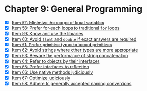 # Chapter 9: General Programming

- [x] [Item 57: Minimize the scope of local variables](./item57)
- [x] [Item 58: Prefer for-each loops to traditional `for` loops](./item58)
- [x] [Item 59: Know and use the libraries](./item59)
- [x] [Item 60: Avoid `float` and `double` if exact answers are required](./item60)
- [x] [Item 61: Prefer primitive types to boxed primitives](./item61)
- [x] [Item 62: Avoid strings where other types are more appropriate](./item62)
- [x] [Item 63: Beware the performance of string concatenation](./item63)
- [x] [Item 64: Refer to objects by their interfaces](./item64)
- [x] [Item 65: Prefer interfaces to reflection](./item65)
- [x] [Item 66: Use native methods judiciously](./item66)
- [x] [Item 67: Optimize judiciously](./item67)
- [x] [Item 68: Adhere to generally accepted naming conventions](./item68)
